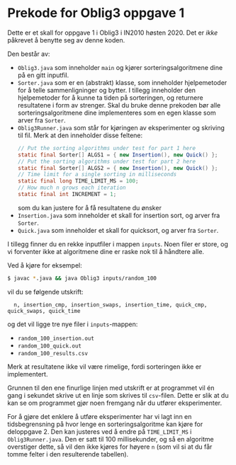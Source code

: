 # Prekode for Oblig3 oppgave 1

Dette er et skall for oppgave 1 i Oblig3 i IN2010 høsten 2020. Det er _ikke_
påkrevet å benytte seg av denne koden.

Den består av:
- `Oblig3.java` som inneholder `main` og kjører sorteringsalgoritmene dine på
  en gitt inputfil.
- `Sorter.java` som er en (abstrakt) klasse, som inneholder hjelpemetoder for å
  telle sammenligninger og bytter. I tillegg inneholder den hjelpemetoder for å
  kunne ta tiden på sorteringen, og returnere resultatene i form av strenger.
  Skal du bruke denne prekoden bør alle sorteringsalgoritmene dine
  implementeres som en egen klasse som arver fra `Sorter`.
- `Oblig3Runner.java` som står for kjøringen av eksperimenter og skriving til
  fil. Merk at den inneholder disse feltene:
  ```java
  // Put the sorting algorithms under test for part 1 here
  static final Sorter[] ALGS1 = { new Insertion(), new Quick() };
  // Put the sorting algorithms under test for part 2 here
  static final Sorter[] ALGS2 = { new Insertion(), new Quick() };
  // Time limit for a single sorting in milliseconds
  static final long TIME_LIMIT_MS = 100;
  // How much n grows each iteration
  static final int INCREMENT = 1;
  ```
  som du kan justere for å få resultatene du ønsker
- `Insertion.java` som inneholder et skall for insertion sort, og arver fra
  `Sorter`.
- `Quick.java` som inneholder et skall for quicksort, og arver fra `Sorter`.

I tillegg finner du en rekke inputfiler i mappen `inputs`. Noen filer er store,
og vi forventer ikke at algoritmene dine er raske nok til å håndtere alle.

Ved å kjøre for eksempel:
```sh
$ javac *.java && java Oblig3 inputs/random_100
```

vil du se følgende utskrift:
```
  n, insertion_cmp, insertion_swaps, insertion_time, quick_cmp, quick_swaps, quick_time
```

og det vil ligge tre nye filer i `inputs`-mappen:
- `random_100_insertion.out`
- `random_100_quick.out`
- `random_100_results.csv`

Merk at resultatene ikke vil være rimelige, fordi sorteringen ikke er
implementert.

Grunnen til den ene finurlige linjen med utskrift er at programmet vil én gang
i sekundet skrive ut en linje som skrives til `csv`-filen. Dette er slik at du
kan se om programmet gjør noen fremgang når du utfører eksperimenter.

For å gjøre det enklere å utføre eksperimenter har vi lagt inn en
tidsbegrensning på hvor lenge en sorteringsalgoritme kan kjøre for
deloppgave 2. Den kan justeres ved å endre på `TIME_LIMIT_MS` i
`Oblig3Runner.java`. Den er satt til 100 millisekunder, og så en algoritme
overstiger dette, så vil den ikke kjøres for høyere `n` (som vil si at du får
tomme felter i den resulterende tabellen).
